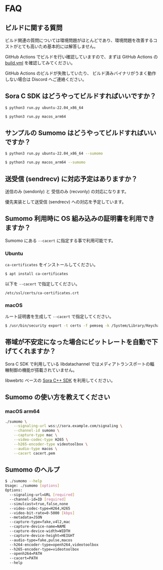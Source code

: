 # FAQ

## ビルドに関する質問

ビルド関連の質問については環境問題がほとんどであり、環境問題を改善するコストがとても高いため基本的には解答しません。

GitHub Actions でビルドを行い確認していますので、まずは GitHub Actions の [build.yml](https://github.com/shiguredo/sora-c-sdk/blob/develop/.github/workflows/build.yml) を確認してみてください。

GitHub Actions のビルドが失敗していたり、
ビルド済みバイナリがうまく動作しない場合は Discord へご連絡ください。

## Sora C SDK はどうやってビルドすればいいですか？

```bash
$ python3 run.py ubuntu-22.04_x86_64
```

```bash
$ python3 run.py macos_arm64
```

## サンプルの Sumomo はどうやってビルドすればいいですか？

```bash
$ python3 run.py ubuntu-22.04_x86_64 --sumomo
```

```bash
$ python3 run.py macos_arm64 --sumomo
```

## 送受信 (sendrecv) に対応予定はありますか？

送信のみ (sendonly) と 受信のみ (recvonly) の対応になります。

優先実装として送受信 (sendrecv) への対応を予定しています。

## Sumomo 利用時に OS 組み込みの証明書を利用できますか？

Sumomo にある `--cacert` に指定する事で利用可能です。

### Ubuntu

`ca-certificates` をインストールしてください。

```bash
$ apt install ca-certificates
```

以下を `--cacert` で指定してください。

`/etc/ssl/certs/ca-certificates.crt`

### macOS

ルート証明書を生成して `--cacert` で指定してください。

```bash
$ /usr/bin/security export -t certs -f pemseq -k /System/Library/Keychains/SystemRootCertificates.keychain > cacert.pem
```

## 帯域が不安定になった場合にビットレートを自動で下げてくれますか？

Sora C SDK で利用している libdatachannel ではメディアトランスポートの輻輳制御の機能が搭載されていません。

libwebrtc ベースの [Sora C++ SDK](https://github.com/shiguredo/sora-cpp-sdk) を利用してください。

## Sumomo の使い方を教えてください

### macOS arm64

```bash
./sumomo \
    --signaling-url wss://sora.example.com/signaling \
    --channel-id sumomo \
    --capture-type mac \
    --video-codec-type H265 \
    --h265-encoder-type videotoolbox \
    --audio-type macos \
    --cacert cacert.pem
```

## Sumomo のヘルプ

```bash
$ ./sumomo --help
Usage: ./sumomo [options]
Options:
  --signaling-url=URL [required]
  --channel-id=ID [required]
  --simulcast=true,false,none
  --video-codec-type=H264,H265
  --video-bit-rate=0-5000 [kbps]
  --metadata=JSON
  --capture-type=fake,v4l2,mac
  --capture-device-name=NAME
  --capture-device-width=WIDTH
  --capture-device-height=HEIGHT
  --audio-type=fake,pulse,macos
  --h264-encoder-type=openh264,videotoolbox
  --h265-encoder-type=videotoolbox
  --openh264=PATH
  --cacert=PATH
  --help
```
